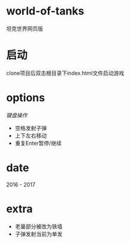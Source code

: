 # world-of-tanks
坦克世界网页版

# 启动
clone项目后双击根目录下index.html文件启动游戏

# options
*键盘操作*
- 空格发射子弹
- 上下左右移动
- 重复Enter暂停/继续

# date
2016 - 2017

# extra
- 老巢部分被改为铁墙
- 子弹发射当前为单发
